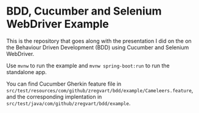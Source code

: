 BDD, Cucumber and Selenium WebDriver Example
============================================

This is the repository that goes along with the presentation I did on
the on the Behaviour Driven Development (BDD) using Cucumber and
Selenium WebDriver.

Use `mvnw` to run the example and `mvnw spring-boot:run` to run the
standalone app.

You can find Cucumber Gherkin feature file in
`src/test/resources/com/github/zregvart/bdd/example/Cameleers.feature`,
and the corresponding implentation in
`src/test/java/com/github/zregvart/bdd/example`.

